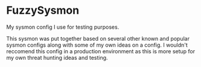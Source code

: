 # FuzzySysmon
My sysmon config I use for testing purposes. 

This sysmon was put together based on several other known and popular sysmon configs along with some of my own ideas on a config. I wouldn't reccomend this config in a production environment as this is more setup for my own threat hunting ideas and testing. 
